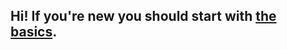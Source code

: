 ## Hi! If you're new you should start with [the basics](https://github.com/ImNimboss/dshell/blob/main/Documentation/Basics.md).